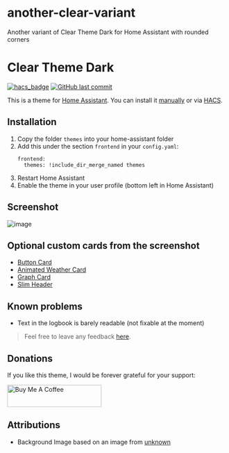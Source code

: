# another-clear-variant
Another variant of Clear Theme Dark for Home Assistant with rounded corners

# Clear Theme Dark
[![hacs_badge](https://img.shields.io/badge/HACS-Default-orange.svg)](https://github.com/custom-components/hacs)
[![GitHub last commit](https://img.shields.io/github/last-commit/naofireblade/clear-theme-dark)](https://github.com/naofireblade/clear-theme-dark)

This is a theme for [Home Assistant](https://www.home-assistant.io/). You can install it [manually](#installation) or via [HACS](https://hacs.xyz/).

## Installation

1. Copy the folder `themes` into your home-assistant folder
2. Add this under the section `frontend` in your `config.yaml`:
    ```
    frontend:
      themes: !include_dir_merge_named themes
    ```
3. Restart Home Assistant
4. Enable the theme in your user profile (bottom left in Home Assistant)
 
## Screenshot
![image](https://user-images.githubusercontent.com/12081369/68703769-8b119600-058b-11ea-9cf3-2aa01482e92f.png)

## Optional custom cards from the screenshot
- [Button Card](https://github.com/rodrigofragadf/lovelace-cards/tree/master/tiles-card)
- [Animated Weather Card](https://github.com/bramkragten/custom-ui/tree/master/weather-card)
- [Graph Card](https://github.com/kalkih/mini-graph-card)
- [Slim Header](https://github.com/maykar/compact-custom-header/)

## Known problems
- Text in the logbook is barely readable (not fixable at the moment)

> Feel free to leave any feedback [here](https://github.com/naofireblade/clear-theme-dark/issues).

## Donations
If you like this theme, I would be forever grateful for your support:

<a href="https://www.buymeacoffee.com/UkeoJiV" target="_blank"><img src="https://cdn.buymeacoffee.com/buttons/default-red.png" alt="Buy Me A Coffee" style="height: 51px !important;width: 217px !important;" ></a>

## Attributions
- Background Image based on an image from [unknown](https://visme.co/blog/simple-backgrounds/)
